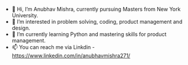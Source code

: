 - 👋 Hi, I’m Anubhav Mishra, currently pursuing Masters from New York University.
- 👀 I’m interested in problem solving, coding, product management and design.
- 🌱 I’m currently learning Python and mastering skills for product management.
- 📫 You can reach me via Linkdin - https://www.linkedin.com/in/anubhavmishra271/

<!---
mishra-anubhav/mishra-anubhav is a ✨ special ✨ repository because its `README.md` (this file) appears on your GitHub profile.
You can click the Preview link to take a look at your changes.
--->
